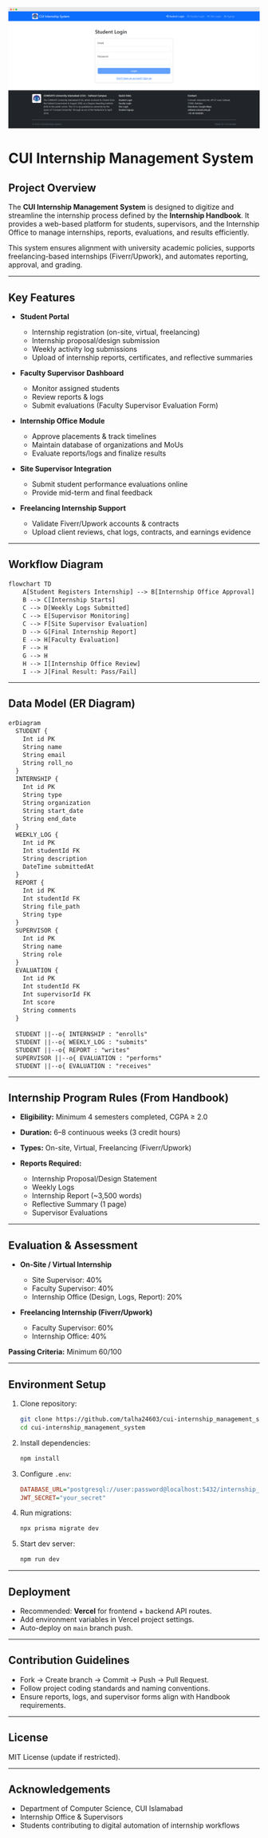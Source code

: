[![CUI Internship Banner](https://raw.githubusercontent.com/ZainulabdeenOfficial/cui_Internship_system_UI/master/public/Banner.png)](https://github.com/ZainulabdeenOfficial/cui_Internship_system_UI)

# CUI Internship Management System
## Project Overview

The **CUI Internship Management System** is designed to digitize and streamline the internship process defined by the **Internship Handbook**. It provides a web-based platform for students, supervisors, and the Internship Office to manage internships, reports, evaluations, and results efficiently.

This system ensures alignment with university academic policies, supports freelancing-based internships (Fiverr/Upwork), and automates reporting, approval, and grading.

---

## Key Features

- **Student Portal**
  - Internship registration (on-site, virtual, freelancing)
  - Internship proposal/design submission
  - Weekly activity log submissions
  - Upload of internship reports, certificates, and reflective summaries

- **Faculty Supervisor Dashboard**
  - Monitor assigned students
  - Review reports & logs
  - Submit evaluations (Faculty Supervisor Evaluation Form)

- **Internship Office Module**
  - Approve placements & track timelines
  - Maintain database of organizations and MoUs
  - Evaluate reports/logs and finalize results

- **Site Supervisor Integration**
  - Submit student performance evaluations online
  - Provide mid-term and final feedback

- **Freelancing Internship Support**
  - Validate Fiverr/Upwork accounts & contracts
  - Upload client reviews, chat logs, contracts, and earnings evidence

---

## Workflow Diagram

```mermaid
flowchart TD
    A[Student Registers Internship] --> B[Internship Office Approval]
    B --> C[Internship Starts]
    C --> D[Weekly Logs Submitted]
    C --> E[Supervisor Monitoring]
    C --> F[Site Supervisor Evaluation]
    D --> G[Final Internship Report]
    E --> H[Faculty Evaluation]
    F --> H
    G --> H
    H --> I[Internship Office Review]
    I --> J[Final Result: Pass/Fail]
````

---

## Data Model (ER Diagram)

```mermaid
erDiagram
  STUDENT {
    Int id PK
    String name
    String email
    String roll_no
  }
  INTERNSHIP {
    Int id PK
    String type
    String organization
    String start_date
    String end_date
  }
  WEEKLY_LOG {
    Int id PK
    Int studentId FK
    String description
    DateTime submittedAt
  }
  REPORT {
    Int id PK
    Int studentId FK
    String file_path
    String type
  }
  SUPERVISOR {
    Int id PK
    String name
    String role
  }
  EVALUATION {
    Int id PK
    Int studentId FK
    Int supervisorId FK
    Int score
    String comments
  }

  STUDENT ||--o{ INTERNSHIP : "enrolls"
  STUDENT ||--o{ WEEKLY_LOG : "submits"
  STUDENT ||--o{ REPORT : "writes"
  SUPERVISOR ||--o{ EVALUATION : "performs"
  STUDENT ||--o{ EVALUATION : "receives"
```

---

## Internship Program Rules (From Handbook)

* **Eligibility:** Minimum 4 semesters completed, CGPA ≥ 2.0
* **Duration:** 6–8 continuous weeks (3 credit hours)
* **Types:** On-site, Virtual, Freelancing (Fiverr/Upwork)
* **Reports Required:**

  * Internship Proposal/Design Statement
  * Weekly Logs
  * Internship Report (~3,500 words)
  * Reflective Summary (1 page)
  * Supervisor Evaluations

---

## Evaluation & Assessment

* **On-Site / Virtual Internship**

  * Site Supervisor: 40%
  * Faculty Supervisor: 40%
  * Internship Office (Design, Logs, Report): 20%

* **Freelancing Internship (Fiverr/Upwork)**

  * Faculty Supervisor: 60%
  * Internship Office: 40%

**Passing Criteria:** Minimum 60/100

---

## Environment Setup

1. Clone repository:

   ```bash
   git clone https://github.com/talha24603/cui-internship_management_system.git
   cd cui-internship_management_system
   ```

2. Install dependencies:

   ```bash
   npm install
   ```

3. Configure `.env`:

   ```ini
   DATABASE_URL="postgresql://user:password@localhost:5432/internship_db"
   JWT_SECRET="your_secret"
   ```

4. Run migrations:

   ```bash
   npx prisma migrate dev
   ```

5. Start dev server:

   ```bash
   npm run dev
   ```

---

## Deployment

* Recommended: **Vercel** for frontend + backend API routes.
* Add environment variables in Vercel project settings.
* Auto-deploy on `main` branch push.

---

## Contribution Guidelines

* Fork → Create branch → Commit → Push → Pull Request.
* Follow project coding standards and naming conventions.
* Ensure reports, logs, and supervisor forms align with Handbook requirements.

---

## License

MIT License (update if restricted).

---

## Acknowledgements

* Department of Computer Science, CUI Islamabad
* Internship Office & Supervisors
* Students contributing to digital automation of internship workflows





